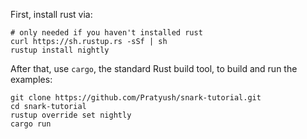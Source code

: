 First, install rust via:

```
# only needed if you haven't installed rust
curl https://sh.rustup.rs -sSf | sh
rustup install nightly
```

After that, use `cargo`, the standard Rust build tool, to build and run the examples:

```
git clone https://github.com/Pratyush/snark-tutorial.git
cd snark-tutorial
rustup override set nightly
cargo run
```
